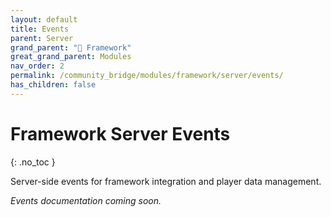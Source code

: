 ```yaml
---
layout: default
title: Events
parent: Server
grand_parent: "🧩 Framework"
great_grand_parent: Modules
nav_order: 2
permalink: /community_bridge/modules/framework/server/events/
has_children: false
---
```


# Framework Server Events
{: .no_toc }

Server-side events for framework integration and player data management.

*Events documentation coming soon.*

